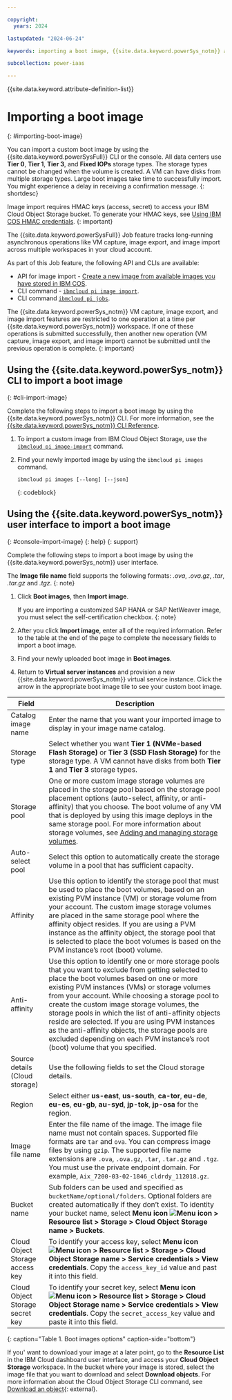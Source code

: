 ```yaml
---

copyright:
  years: 2024

lastupdated: "2024-06-24"

keywords: importing a boot image, {{site.data.keyword.powerSys_notm}} as a service, private cloud, terminology, video, how-to, boot image, import, upload boot image, storage types, regions, tier 1, tier 3, ssd, nvme

subcollection: power-iaas

---
```


{{site.data.keyword.attribute-definition-list}}

# Importing a boot image
{: #importing-boot-image}

You can import a custom boot image by using the {{site.data.keyword.powerSysFull}} CLI or the console. All data centers use **Tier 0**, **Tier 1**, **Tier 3**, and **Fixed IOPs** storage types. The storage types cannot be changed when the volume is created. A VM can have disks from multiple storage types. Large boot images take time to successfully import. You might experience a delay in receiving a confirmation message.
{: shortdesc}

Image import requires HMAC keys (access, secret) to access your IBM Cloud Object Storage bucket. To generate your HMAC keys, see [Using IBM COS HMAC credentials](/docs/cloud-object-storage?topic=cloud-object-storage-uhc-hmac-credentials-main).
{: important}

The {{site.data.keyword.powerSysFull}} Job feature tracks long-running asynchronous operations like VM capture, image export, and image import across multiple workspaces in your cloud account.

As part of this Job feature, the following API and CLIs are available:
- API for image import - [Create a new image from available images you have stored in IBM COS](/apidocs/power-cloud#pcloud-v1-cloudinstances-cosimages-post).
- CLI command - [`ibmcloud pi image import`](/docs/power-iaas-cli-plugin?topic=power-iaas-cli-plugin-power-iaas-cli-reference-v1#ibmcloud-pi-image-import).
- CLI command [`ibmcloud pi jobs`](/docs/power-iaas-cli-plugin?topic=power-iaas-cli-plugin-power-iaas-cli-reference-v1#ibmcloud-pi-job).

The {{site.data.keyword.powerSys_notm}} VM capture, image export, and image import features are restricted to one operation at a time per {{site.data.keyword.powerSys_notm}} workspace. If one of these operations is submitted successfully, then another new operation (VM capture, image export, and image import) cannot be submitted until the previous operation is complete.
{: important}

## Using the {{site.data.keyword.powerSys_notm}} CLI to import a boot image
{: #cli-import-image}

Complete the following steps to import a boot image by using the {{site.data.keyword.powerSys_notm}} CLI. For more information, see the [{{site.data.keyword.powerSys_notm}} CLI Reference](/docs/power-iaas-cli-plugin?topic=power-iaas-cli-plugin-power-iaas-cli-reference).

1. To import a custom image from IBM Cloud Object Storage, use the [`ibmcloud pi image-import`](/docs/power-iaas-cli-plugin?topic=power-iaas-cli-plugin-power-iaas-cli-reference#ibmcloud-pi-image-import) command.

2. Find your newly imported image by using the `ibmcloud pi images` command.

    ```shell
    ibmcloud pi images [--long] [--json]
    ```
    {: codeblock}

## Using the {{site.data.keyword.powerSys_notm}} user interface to import a boot image
{: #console-import-image}
{: help}
{: support}

Complete the following steps to import a boot image by using the {{site.data.keyword.powerSys_notm}} user interface.

The **Image file name** field supports the following formats: _.ova_, _.ova.gz_, _.tar_, _.tar.gz_ and _.tgz_.
{: note}

1. Click **Boot images**, then **Import image**.



   If you are importing a customized SAP HANA or SAP NetWeaver image, you must select the self-certification checkbox.
   {: note}

2. After you click **Import image**, enter all of the required information. Refer to the table at the end of the page to complete the necessary fields to import a boot image.

3. Find your newly uploaded boot image in **Boot images**.

4. Return to **Virtual server instances** and provision a new {{site.data.keyword.powerSys_notm}} virtual service instance. Click the arrow in the appropriate boot image tile to see your custom boot image.




| Field | Description |
| ------| ------------|
| Catalog image name | Enter the name that you want your imported image to display in your image name catalog.|
| Storage type | Select whether you want **Tier 1 (NVMe-based Flash Storage)** or **Tier 3 (SSD Flash Storage)** for the storage type. A VM cannot have disks from both **Tier 1** and **Tier 3** storage types.|
| Storage pool | One or more custom image storage volumes are placed in the storage pool based on the storage pool placement options (auto-select, affinity, or anti-affinity) that you choose. The boot volume of any VM that is deployed by using this image deploys in the same storage pool. For more information about storage volumes, see [Adding and managing storage volumes](/docs/power-iaas?topic=power-iaas-modifying-instance#modifying-volume-network).|
| Auto-select pool | Select this option to automatically create the storage volume in a pool that has sufficient capacity. |
| Affinity | Use this option to identify the storage pool that must be used to place the boot volumes, based on an existing PVM instance (VM) or storage volume from your account. The custom image storage volumes are placed in the same storage pool where the affinity object resides. If you are using a PVM instance as the affinity object, the storage pool that is selected to place the boot volumes is based on the PVM instance’s root (boot) volume. |
| Anti-affinity | Use this option to identify one or more storage pools that you want to exclude from getting selected to place the boot volumes based on one or more existing PVM instances (VMs) or storage volumes from your account. While choosing a storage pool to create the custom image storage volumes, the storage pools in which the list of anti-affinity objects reside are selected. If you are using PVM instances as the anti-affinity objects, the storage pools are excluded depending on each PVM instance’s root (boot) volume that you specified. |
| Source details (Cloud storage) | Use the following fields to set the Cloud storage details.|
| Region | Select either **us-east**, **us-south**, **ca-tor**, **eu-de**, **eu-es**, **eu-gb**, **au-syd**, **jp-tok**, **jp-osa** for the region.|
| Image file name | Enter the file name of the image. The image file name must not contain spaces. Supported file formats are `tar` and `ova`. You can compress image files by using `gzip`. The supported file name extensions are `.ova`, `.ova.gz`, `.tar`, `.tar.gz` and `.tgz`. You must use the private endpoint domain. For example, `Aix_7200-03-02-1846_cldrdy_112018.gz`.
| Bucket name | Sub folders can be used and specified as `bucketName/optional/folders`. Optional folders are created automatically if they don’t exist. To identity your bucket name, select **Menu icon ![Menu icon](../icons/icon_hamburger.svg "Menu icon") > Resource list > Storage > Cloud Object Storage name > Buckets**. |
| Cloud Object Storage access key | To identify your access key, select **Menu icon ![Menu icon](../icons/icon_hamburger.svg "Menu icon") > Resource list > Storage > Cloud Object Storage name > Service credentials > View credentials**. Copy the `access_key_id` value and past it into this field.|
| Cloud Object Storage secret key | To identify your secret key, select **Menu icon ![Menu icon](../icons/icon_hamburger.svg "Menu icon") > Resource list > Storage > Cloud Object Storage name > Service credentials > View credentials**. Copy the `secret_access_key` value and paste it into this field.|
{: caption="Table 1. Boot images options" caption-side="bottom"}


If you' want to download your image at a later point, go to the **Resource List** in the IBM Cloud dashboard user interface, and access your **Cloud Object Storage** workspace. In the bucket where your image is stored, select the image file that you want to download and select **Download objects**. For more information about the Cloud Object Storage CLI command, see [Download an object](https://cloud.ibm.com/docs/cloud-object-storage-cli-plugin?topic=cloud-object-storage-cli-plugin-ic-cos-cli#ic-download-object){: external}.
